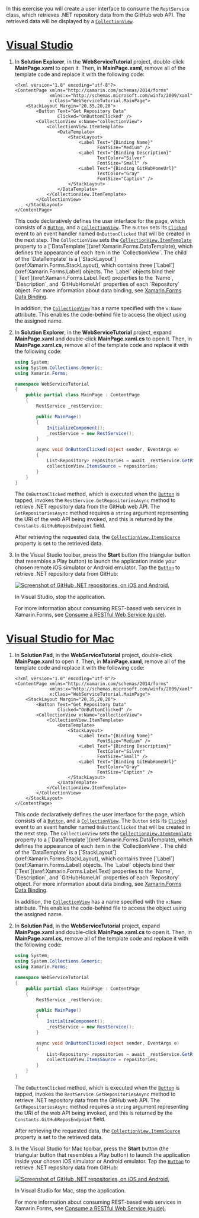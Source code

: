 In this exercise you will create a user interface to consume the `RestService` class, which retrieves .NET repository data from the GitHub web API. The retrieved data will be displayed by a [`CollectionView`](xref:Xamarin.Forms.CollectionView).

# [Visual Studio](#tab/vswin)

1. In **Solution Explorer**, in the **WebServiceTutorial** project, double-click **MainPage.xaml** to open it. Then, in **MainPage.xaml**, remove all of the template code and replace it with the following code:

    ```xaml
    <?xml version="1.0" encoding="utf-8"?>
    <ContentPage xmlns="http://xamarin.com/schemas/2014/forms"
                 xmlns:x="http://schemas.microsoft.com/winfx/2009/xaml"
                 x:Class="WebServiceTutorial.MainPage">
        <StackLayout Margin="20,35,20,20">
            <Button Text="Get Repository Data"
                    Clicked="OnButtonClicked" />
            <CollectionView x:Name="collectionView">
                <CollectionView.ItemTemplate>
                    <DataTemplate>
                        <StackLayout>
                            <Label Text="{Binding Name}"
                                   FontSize="Medium" />
                            <Label Text="{Binding Description}"
                                   TextColor="Silver"
                                   FontSize="Small" />
                            <Label Text="{Binding GitHubHomeUrl}"
                                   TextColor="Gray"
                                   FontSize="Caption" />
                        </StackLayout>
                    </DataTemplate>
                </CollectionView.ItemTemplate>
            </CollectionView>
        </StackLayout>
    </ContentPage>
    ```

    This code declaratively defines the user interface for the page, which consists of a [`Button`](xref:Xamarin.Forms.Button), and a [`CollectionView`](xref:Xamarin.Forms.CollectionView). The `Button` sets its [`Clicked`](xref:Xamarin.Forms.Button.Clicked) event to an event handler named `OnButtonClicked` that will be created in the next step. The `CollectionView` sets the [`CollectionView.ItemTemplate`](xref:Xamarin.Forms.ItemsView`1.ItemTemplate) property to a [`DataTemplate`](xref:Xamarin.Forms.DataTemplate), which defines the appearance of each item in the `CollectionView`. The child of the `DataTemplate` is a [`StackLayout`](xref:Xamarin.Forms.StackLayout), which contains three [`Label`](xref:Xamarin.Forms.Label) objects. The `Label` objects bind their [`Text`](xref:Xamarin.Forms.Label.Text) properties to the `Name`, `Description`, and `GitHubHomeUrl` properties of each `Repository` object. For more information about data binding, see [Xamarin.Forms Data Binding](~/xamarin-forms/app-fundamentals/data-binding/index.md).

    In addition, the [`CollectionView`](xref:Xamarin.Forms.CollectionView) has a name specified with the `x:Name` attribute. This enables the code-behind file to access the object using the assigned name.

1. In **Solution Explorer**, in the **WebServiceTutorial** project, expand **MainPage.xaml** and double-click **MainPage.xaml.cs** to open it. Then, in **MainPage.xaml.cs**, remove all of the template code and replace it with the following code:

    ```csharp
    using System;
    using System.Collections.Generic;
    using Xamarin.Forms;

    namespace WebServiceTutorial
    {
        public partial class MainPage : ContentPage
        {
            RestService _restService;

            public MainPage()
            {
                InitializeComponent();
                _restService = new RestService();
            }

            async void OnButtonClicked(object sender, EventArgs e)
            {
                List<Repository> repositories = await _restService.GetRepositoriesAsync(Constants.GitHubReposEndpoint);
                collectionView.ItemsSource = repositories;
            }
        }
    }
    ```

    The `OnButtonClicked` method, which is executed when the [`Button`](xref:Xamarin.Forms.Button) is tapped, invokes the `RestService.GetRepositoriesAsync` method to retrieve .NET repository data from the GitHub web API. The `GetRepositoriesAsync` method requires a `string` argument representing the URI of the web API being invoked, and this is returned by the `Constants.GitHubReposEndpoint` field.

    After retrieving the requested data, the [`CollectionView.ItemsSource`](xref:Xamarin.Forms.ItemsView`1.ItemsSource) property is set to the retrieved data.

1. In the Visual Studio toolbar, press the **Start** button (the triangular button that resembles a Play button) to launch the application inside your chosen remote iOS simulator or Android emulator. Tap the [`Button`](xref:Xamarin.Forms.Button) to retrieve .NET repository data from GitHub:

    [![Screenshot of GitHub .NET repositories, on iOS and Android.](../images/consume-web-service.png)](../images/consume-web-service-large.png#lightbox)

    In Visual Studio, stop the application.

    For more information about consuming REST-based web services in Xamarin.Forms, see [Consume a RESTful Web Service (guide)](~/xamarin-forms/data-cloud/web-services/rest.md).

# [Visual Studio for Mac](#tab/vsmac)

1. In **Solution Pad**, in the **WebServiceTutorial** project, double-click **MainPage.xaml** to open it. Then, in **MainPage.xaml**, remove all of the template code and replace it with the following code:

    ```xaml
    <?xml version="1.0" encoding="utf-8"?>
    <ContentPage xmlns="http://xamarin.com/schemas/2014/forms"
                 xmlns:x="http://schemas.microsoft.com/winfx/2009/xaml"
                 x:Class="WebServiceTutorial.MainPage">
        <StackLayout Margin="20,35,20,20">
            <Button Text="Get Repository Data"
                    Clicked="OnButtonClicked" />
            <CollectionView x:Name="collectionView">
                <CollectionView.ItemTemplate>
                    <DataTemplate>
                        <StackLayout>
                            <Label Text="{Binding Name}"
                                   FontSize="Medium" />
                            <Label Text="{Binding Description}"
                                   TextColor="Silver"
                                   FontSize="Small" />
                            <Label Text="{Binding GitHubHomeUrl}"
                                   TextColor="Gray"
                                   FontSize="Caption" />
                        </StackLayout>
                    </DataTemplate>
                </CollectionView.ItemTemplate>
            </CollectionView>
        </StackLayout>
    </ContentPage>
    ```

    This code declaratively defines the user interface for the page, which consists of a [`Button`](xref:Xamarin.Forms.Button), and a [`CollectionView`](xref:Xamarin.Forms.CollectionView). The `Button` sets its [`Clicked`](xref:Xamarin.Forms.Button.Clicked) event to an event handler named `OnButtonClicked` that will be created in the next step. The `CollectionView` sets the [`CollectionView.ItemTemplate`](xref:Xamarin.Forms.ItemsView`1.ItemTemplate) property to a [`DataTemplate`](xref:Xamarin.Forms.DataTemplate), which defines the appearance of each item in the `CollectionView`. The child of the `DataTemplate` is a [`StackLayout`](xref:Xamarin.Forms.StackLayout), which contains three [`Label`](xref:Xamarin.Forms.Label) objects. The `Label` objects bind their [`Text`](xref:Xamarin.Forms.Label.Text) properties to the `Name`, `Description`, and `GitHubHomeUrl` properties of each `Repository` object. For more information about data binding, see [Xamarin.Forms Data Binding](~/xamarin-forms/app-fundamentals/data-binding/index.md).

    In addition, the [`CollectionView`](xref:Xamarin.Forms.CollectionView) has a name specified with the `x:Name` attribute. This enables the code-behind file to access the object using the assigned name.

1. In **Solution Pad**, in the **WebServiceTutorial** project, expand **MainPage.xaml** and double-click **MainPage.xaml.cs** to open it. Then, in **MainPage.xaml.cs**, remove all of the template code and replace it with the following code:

    ```csharp
    using System;
    using System.Collections.Generic;
    using Xamarin.Forms;

    namespace WebServiceTutorial
    {
        public partial class MainPage : ContentPage
        {
            RestService _restService;

            public MainPage()
            {
                InitializeComponent();
                _restService = new RestService();
            }

            async void OnButtonClicked(object sender, EventArgs e)
            {
                List<Repository> repositories = await _restService.GetRepositoriesAsync(Constants.GitHubReposEndpoint);
                collectionView.ItemsSource = repositories;
            }
        }
    }
    ```

    The `OnButtonClicked` method, which is executed when the [`Button`](xref:Xamarin.Forms.Button) is tapped, invokes the `RestService.GetRepositoriesAsync` method to retrieve .NET repository data from the GitHub web API. The `GetRepositoriesAsync` method requires a `string` argument representing the URI of the web API being invoked, and this is returned by the `Constants.GitHubReposEndpoint` field.

    After retrieving the requested data, the [`CollectionView.ItemsSource`](xref:Xamarin.Forms.ItemsView`1.ItemsSource) property is set to the retrieved data.

1. In the Visual Studio for Mac toolbar, press the **Start** button (the triangular button that resembles a Play button) to launch the application inside your chosen iOS simulator or Android emulator. Tap the [`Button`](xref:Xamarin.Forms.Button) to retrieve .NET repository data from GitHub:

    [![Screenshot of GitHub .NET repositories, on iOS and Android.](../images/consume-web-service.png)](../images/consume-web-service-large.png#lightbox)

    In Visual Studio for Mac, stop the application.

    For more information about consuming REST-based web services in Xamarin.Forms, see [Consume a RESTful Web Service (guide)](~/xamarin-forms/data-cloud/web-services/rest.md).
